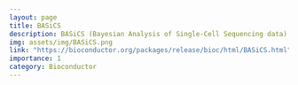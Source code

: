 ```yaml
---
layout: page
title: BASiCS
description: BASiCS (Bayesian Analysis of Single-Cell Sequencing data) is an integrated Bayesian hierarchical model to perform statistical analyses of single-cell RNA sequencing datasets in the context of supervised experiments (where the groups of cells of interest are known a priori, e.g. experimental conditions or cell types). BASiCS performs built-in data normalisation (global scaling) and technical noise quantification. BASiCS also provides probabilistic frameworks for (i) highly (or lowly) variable genes within a single group of cells and (ii) differential expression analyses (mean and variability) between groups of cells.
img: assets/img/BASiCS.png
link: "https://bioconductor.org/packages/release/bioc/html/BASiCS.html"
importance: 1
category: Bioconductor
---
```

